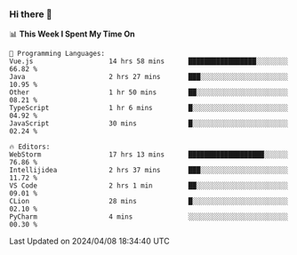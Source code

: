 ### Hi there 👋

<!--
**asdf12303116/asdf12303116** is a ✨ _special_ ✨ repository because its `README.md` (this file) appears on your GitHub profile.

Here are some ideas to get you started:

- 🔭 I’m currently working on ...
- 🌱 I’m currently learning ...
- 👯 I’m looking to collaborate on ...
- 🤔 I’m looking for help with ...
- 💬 Ask me about ...
- 📫 How to reach me: ...
- 😄 Pronouns: ...
- ⚡ Fun fact: ...
-->

<!--START_SECTION:waka-->
📊 **This Week I Spent My Time On** 

```text
💬 Programming Languages: 
Vue.js                   14 hrs 58 mins      █████████████████░░░░░░░░   66.82 % 
Java                     2 hrs 27 mins       ███░░░░░░░░░░░░░░░░░░░░░░   10.95 % 
Other                    1 hr 50 mins        ██░░░░░░░░░░░░░░░░░░░░░░░   08.21 % 
TypeScript               1 hr 6 mins         █░░░░░░░░░░░░░░░░░░░░░░░░   04.92 % 
JavaScript               30 mins             █░░░░░░░░░░░░░░░░░░░░░░░░   02.24 % 

🔥 Editors: 
WebStorm                 17 hrs 13 mins      ███████████████████░░░░░░   76.86 % 
Intellijidea             2 hrs 37 mins       ███░░░░░░░░░░░░░░░░░░░░░░   11.72 % 
VS Code                  2 hrs 1 min         ██░░░░░░░░░░░░░░░░░░░░░░░   09.01 % 
CLion                    28 mins             █░░░░░░░░░░░░░░░░░░░░░░░░   02.10 % 
PyCharm                  4 mins              ░░░░░░░░░░░░░░░░░░░░░░░░░   00.30 % 
```


 Last Updated on 2024/04/08 18:34:40 UTC
<!--END_SECTION:waka-->
